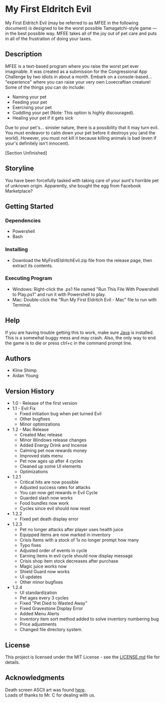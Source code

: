 # My First Eldritch Evil
My First Eldritch Evil (may be referred to as MFEE in the following document) is designed to be the worst possible Tamagatchi-style game — in the best possible way. MFEE takes all of the joy out of pet care and puts in all of the frustration of doing your taxes. 

## Description
MFEE is a text-based program where you raise the worst pet ever imaginable. It was created as a submission for the Congressional App Challenge by two idiots in about a month. Embark on a console-based... "experience" where you can raise your very own Lovecraftian creature! Some of the things you can do include:
* Naming your pet
* Feeding your pet
* Exercising your pet
* Cuddling your pet (Note: This option is highly discouraged).
* Healing your pet if it gets sick

Due to your pet's... sinister nature, there is a possibility that it may turn evil. You must endeavor to calm down your pet before it destroys you (and the world). However, you must not kill it because killing animals is bad (even if your's definitely isn't innocent).

[Section Unfinished]
<!-- TO DO: FINISH WRITING THIS SECTION -->

## Storyline
You have been forcefully tasked with taking care of your aunt's horrible pet of unknown origin. Apparently, she bought the egg from Facebook Marketplace?

## Getting Started
### Dependencies
* Powershell
* Bash

### Installing
* Download the MyFirstEldritchEvil.zip file from the release page, then extract its contents.

### Executing Program
* Windows: Right-click the .ps1 file named "Run This File With Powershell to Play.ps1" and run it with Powershell to play.
* Mac: Double-click the "Run My First Eldritch Evil - Mac" file to run with Terminal.

## Help
If you are having trouble getting this to work, make sure [Java](https://www.java.com/en/) is installed. This is a somewhat buggy mess and may crash. Also, the only way to end the game is to die or press ctrl+c in the command prompt line.

## Authors
* Kline Shimp  
* Aidan Young

## Version History
* 1.0  - Release of the first version
* 1.1 - Evil Fix
    * Fixed initiation bug when pet turned Evil
    * Other bugfixes
    * Minor optimizations
* 1.2 - Mac Release
    * Created Mac release
    * Minor Windows release changes
    * Added Energy Drink and Incense
    * Calming pet now rewards money
    * Improved stats menu
    * Pet now ages up after 4 cycles
    * Cleaned up some UI elements
    * Optimizations
* 1.2.1
    * Critical hits are now possible
    * Adjusted success rates for attacks
    * You can now get rewards in Evil Cycle
    * Guarded slash now works
    * Food bundles now work
    * Cycles since evil should now reset
* 1.2.2
    * Fixed pet death display error
* 1.2.3
    * Pet no longer attacks after player uses health juice
    * Equipped items are now marked in inventory
    * Crisis Items with a stock of 1x no longer prompt how many
    * Typo fixes
    * Adjusted order of events in cycle
    * Earning items in evil cycle should now display message
    * Crisis shop item stock decreases after purchase
    * Magic juice works now
    * Shield Guard now works
    * UI updates
    * Other minor bugfixes
* 1.2.4
    * UI standardization
    * Pet ages every 3 cycles
    * Fixed "Pet Died to Wasted Away"
    * Fixed Gravestone Display Error
    * Added Menu Alerts
    * Inventory item sort method added to solve inventory numbering bug
    * Price adjustments
    * Changed file directory system.

## License
This project is licensed under the MIT License - see the [LICENSE.md](LICENSE.md) file for details.

## Acknowledgments
Death screen ASCII art was found [here](https://ascii.co.uk/art/rip).  
Loads of thanks to Mr. C for dealing with us.

<!---- IDK what all this stuff is or what to do with it: ---->

<!--
## Folder Structure

The workspace contains two folders by default, where:

- `src`: the folder to maintain sources
- `lib`: the folder to maintain dependencies

Meanwhile, the compiled output files will be generated in the `bin` folder by default.

> If you want to customize the folder structure, open `.vscode/settings.json` and update the related settings there.

## Dependency Management

The `JAVA PROJECTS` view allows you to manage your dependencies. More details can be found [here](https://github.com/microsoft/vscode-java-dependency#manage-dependencies). 
-->
